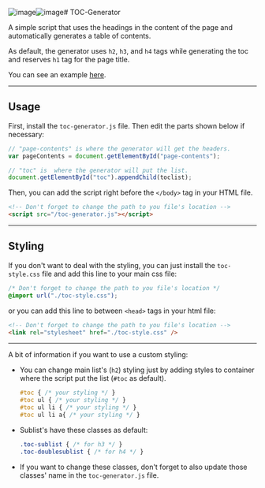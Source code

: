 ![image](https://github.com/caganseyrek/TOC-Generator/assets/115536535/38c97bf7-1307-43cd-80d8-6b795b7caad4)![image](https://github.com/caganseyrek/TOC-Generator/assets/115536535/9b4bd9f1-980a-4f46-bd61-9220655c6f46)# TOC-Generator

A simple script that uses the headings in the content of the page and automatically generates a table of contents.

As default, the generator uses `h2`, `h3`, and `h4` tags while generating the toc and reserves `h1` tag for the page title.

You can see an example [here](https://github.com/caganseyrek/TOC-Generator/blob/main/example.png).

***

## Usage

First, install the `toc-generator.js` file. Then edit the parts shown below if necessary:

```javascript
// "page-contents" is where the generator will get the headers.
var pageContents = document.getElementById("page-contents");

// "toc" is  where the generator will put the list.
document.getElementById("toc").appendChild(toclist);
```

Then, you can add the script right before the `</body>` tag in your HTML file.

```html
<!-- Don't forget to change the path to you file's location --> 
<script src="/toc-generator.js"></script>
```

***

## Styling

If you don't want to deal with the styling, you can just install the `toc-style.css` file and add this line to your main css file:

```css
/* Don't forget to change the path to you file's location */
@import url("./toc-style.css");
```

or you can add this line to between `<head>` tags in your html file:

```html
<!-- Don't forget to change the path to you file's location --> 
<link rel="stylesheet" href="./toc-style.css" />
```

***

A bit of information if you want to use a custom styling:

 * You can change main list's (`h2`) styling just by adding styles to container where the script put the list (`#toc` as default).
   ```css
   #toc { /* your styling */ }
   #toc ul { /* your styling */ }
   #toc ul li { /* your styling */ }
   #toc ul li a{ /* your styling */ }
   ```
 * Sublist's have these classes as default:
   ```css
   .toc-sublist { /* for h3 */ }
   .toc-doublesublist { /* for h4 */ }
   ```
 * If you want to change these classes, don't forget to also update those classes' name in the `toc-generator.js` file.
